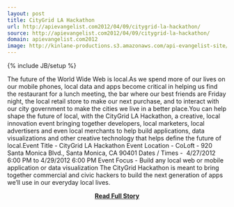 ```yaml
---
layout: post
title: CityGrid LA Hackathon
url: http://apievangelist.com2012/04/09/citygrid-la-hackathon/
source: http://apievangelist.com2012/04/09/citygrid-la-hackathon/
domain: apievangelist.com2012
image: http://kinlane-productions.s3.amazonaws.com/api-evangelist-site/blog/citygrid-los-angeles.png
---
```

{% include JB/setup %}<p>The future of the World Wide Web is local.As we spend more of our lives on our mobile phones, local data and apps become critical in helping us find the restaurant for a lunch meeting, the bar where our best friends are Friday night, the local retail store to make our next purchase, and to interact with our city government to make the cities we live in a better place.You can help shape the future of local, with the CityGrid LA Hackathon, a creative, local innovation event bringing together developers, local marketers, local advertisers and even local merchants to help build applications, data visualizations and other creative technology that helps define the future of local.Event Title - CityGrid LA Hackathon Event Location - CoLoft - 920 Santa Monica Blvd., Santa Monica, CA 90401 Dates / Times -  4/27/2012 6:00 PM to 4/29/2012 6:00 PM Event Focus - Build any local web or mobile application or data visualization The CityGrid Hackathon is meant to bring together commercial and civic hackers to build the next generation of apps we’ll use in our everyday local lives.</p>
<center><p><a href="http://apievangelist.com2012/04/09/citygrid-la-hackathon/" style='padding:25px; font-sze:18px; font-weight: bold;'>Read Full Story</a></p></center>

